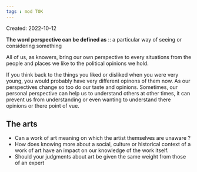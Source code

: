 ```yaml
---
tags : mod TOK
---
```

Created: 2022-10-12 

**The word perspective can be defined as** :: a particular way of seeing or considering something
<!--SR:!2023-01-25,2,190-->

All of us, as knowers, bring our own perspective to every situations from the people and places we like to the political opinions we hold. 

If you think back to the things you liked or disliked when you were very young, you would probably have  very different opinons of them now. As our perspectives change so too do our taste and opinions. Sometimes, our personal perspective can help us to understand others at other times, it can prevent us from understanding or even wanting to understand there opinions or there point of vue.

## The arts

- Can a work of art meaning on which the artist themselves are unaware ?
- How does knowing more about a social, culture or historical context of a work of art have an impact on our knowledge of the work itself.
- Should your judgments about art be given the same weight from those of an expert